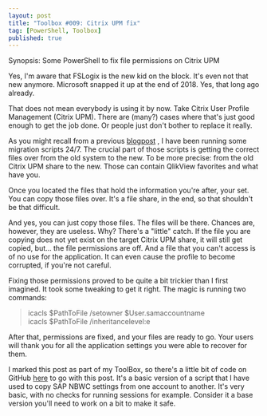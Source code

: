 ```yaml
---
layout: post
title: "Toolbox #009: Citrix UPM fix"
tag: [PowerShell, Toolbox]
published: true
---
```

Synopsis: Some PowerShell to fix file permissions on Citrix UPM

Yes, I'm aware that FSLogix is the new kid on the block. It's even not that new anymore. Microsoft snapped it up at the end of 2018. Yes, that long ago already.

That does not mean everybody is using it by now. Take Citrix User Profile Management (Citrix UPM). There are (many?) cases where that's just good enough to get the job done. Or people just don't bother to replace it really.

As you might recall from a previous [blogpost](https://www.cloudsparkle.be/2021-05-06-PowerShellMemory/) , I have been running some migration scripts 24/7. The crucial part of those scripts is getting the correct files over from the old system to the new. To be more precise: from the old Citrix UPM share to the new. Those can contain QlikView favorites and what have you.

Once you located the files that hold the information you're after, your set. You can copy those files over. It's a file share, in the end, so that shouldn't be that difficult.

And yes, you can just copy those files. The files will be there. Chances are, however, they are useless. Why? There's a "little" catch. If the file you are copying does not yet exist on the target Citrix UPM share, it will still get copied, but... the file permissions are off. And a file that you can't access is of no use for the application. It can even cause the profile to become corrupted, if you're not careful.

Fixing those permissions proved to be quite a bit trickier than I first imagined. It took some tweaking to get it right. The magic is running two commands:

> icacls $PathToFile /setowner $User.samaccountname  
> icacls $PathToFile /inheritancelevel:e

After that, permissions are fixed, and your files are ready to go. Your users will thank you for all the application settings you were able to recover for them.

I marked this post as part of my ToolBox, so there's a little bit of code on GitHub [here](https://github.com/Cloudsparkle/Citrix-UPM-FileFix) to go with this post. It's a basic version of a script that I have used to copy SAP NBWC settings from one account to another. It's very basic, with no checks for running sessions for example. Consider it a base version you'll need to work on a bit to make it safe.

